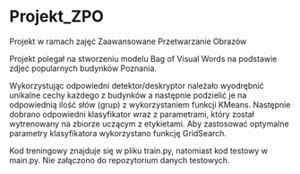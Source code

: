# Projekt_ZPO
Projekt w ramach zajęć Zaawansowane Przetwarzanie Obrazów

Projekt polegał na stworzeniu modelu Bag of Visual Words na podstawie zdjeć popularnych budynków Poznania.

Wykorzystując odpowiedni detektor/deskryptor należało wyodrębnić unikalne cechy każdego z budynków a następnie podzielić je na odpowiednią ilość słów (grup) z wykorzystaniem funkcji KMeans. Następnie dobrano odpowiedni klasyfikator wraz z parametrami, który został wytrenowany na zbiorze uczącym z etykietami. Aby zastosować optymalne parametry klasyfikatora wykorzystano funkcję GridSearch.

Kod treningowy znajduje się w pliku train.py, natomiast kod testowy w main.py. Nie załączono do repozytorium danych testowych. 
